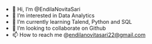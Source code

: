 - 👋 Hi, I’m @EndilaNovitaSari
- 👀 I’m interested in Data Analytics
- 🌱 I’m currently learning Talend, Python and SQL
- 💞️ I’m looking to collaborate on Github
- 📫 How to reach me @endilanovitasari22@gmail.com

<!---
EndilaNovitaSari/EndilaNovitaSari is a ✨ special ✨ repository because its `README.md` (this file) appears on your GitHub profile.
You can click the Preview link to take a look at your changes.
--->
